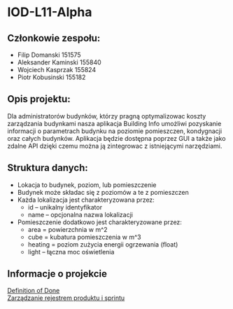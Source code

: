 # IOD-L11-Alpha

## Członkowie zespołu: 
- Filip Domanski 151575
- Aleksander Kaminski 155840
- Wojciech Kasprzak 155824
- Piotr Kobusinski 155182

## Opis projektu: 
Dla administratorów budynków, którzy pragną optymalizowac koszty zarządzania budynkami nasza aplikacja Building Info umożliwi pozyskanie informacji o parametrach budynku na poziomie pomieszczen, kondygnacji oraz całych budynków. Aplikacja będzie dostępna poprzez GUI a także jako zdalne API dzięki czemu można ją zintegrowac z istniejącymi narzędziami.

## Struktura danych: 
-  Lokacja to budynek, poziom, lub pomieszczenie
- Budynek może składac się z poziomów a te z pomieszczen
- Każda lokalizacja jest charakteryzowana przez:
    - id – unikalny identyfikator
    - name – opcjonalna nazwa lokalizacji
- Pomieszczenie dodatkowo jest charakteryzowane przez:
   - area = powierzchnia w m^2
   - cube = kubatura pomieszczenia w m^3
   - heating = poziom zużycia energii ogrzewania (float)
   - light – łączna moc oświetlenia
 
## Informacje o projekcie 
[Definition of Done](https://docs.google.com/spreadsheets/d/e/2PACX-1vTn6j3M8pmGEzrsQk8mXse7lVHUdhYWkfxbkQiYI23rBtwM4N3bWw0qtupW-gesfCkcYasnZ-eEXl-F/pubhtml) <br/>
[Zarządzanie rejestrem produktu i sprintu](https://docs.google.com/spreadsheets/d/1KLt9HXL6Aha6orhv00Ywbj6j-ZUO8qhp/edit?usp=sharing&ouid=107019924464445307168&rtpof=true&sd=true)
